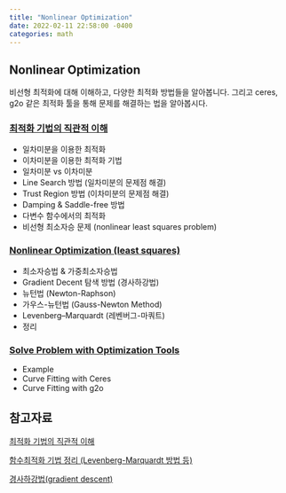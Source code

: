 ```yaml
---
title: "Nonlinear Optimization"
date: 2022-02-11 22:58:00 -0400
categories: math
---
```


## Nonlinear Optimization

비선형 최적화에 대해 이해하고, 다양한 최적화 방법들을 알아봅니다.
그리고 ceres, g2o 같은 최적화 툴을 통해 문제를 해결하는 법을 알아봅시다.

### **[최적화 기법의 직관적 이해](https://devshin.notion.site/d1e6c14f76b64e029da59e03c4eca1a9)**

- 일차미분을 이용한 최적화
- 이차미분을 이용한 최적화 기법
- 일차미분 vs 이차미분
- Line Search 방법 (일차미분의 문제점 해결)
- Trust Region 방법 (이차미분의 문제점 해결)
- Damping & Saddle-free 방법
- 다변수 함수에서의 최적화
- 비선형 최소자승 문제 (nonlinear least squares problem)

### **[Nonlinear Optimization (least squares)](https://devshin.notion.site/Nonlinear-Optimization-least-squares-35bb2a3ebcc74074906dd769af372cb3)**

- 최소자승법 & 가중최소자승법
- Gradient Decent 탐색 방법 (경사하강법)
- 뉴턴법 (Newton-Raphson)
- 가우스-뉴턴법 (Gauss-Newton Method)
- Levenberg–Marquardt (레벤버그-마쿼트)
- 정리

### **[Solve Problem with Optimization Tools](https://devshin.notion.site/Solve-Problem-with-Optimization-Tools-8e378c64bf17434e89343a8dced6ee89)**

- Example
- Curve Fitting with Ceres
- Curve Fitting with g2o

## 참고자료

[최적화 기법의 직관적 이해](https://darkpgmr.tistory.com/149)

[함수최적화 기법 정리 (Levenberg-Marquardt 방법 등)](https://darkpgmr.tistory.com/142)

[경사하강법(gradient descent)](https://angeloyeo.github.io/2020/08/16/gradient_descent.html)
